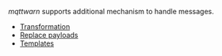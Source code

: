 _mqttwarn_ supports additional mechanism to handle messages.

* [Transformation](https://github.com/jpmens/mqttwarn/wiki/Transformation)
* [Replace payloads](https://github.com/jpmens/mqttwarn/wiki/Replacement)
* [Templates](https://github.com/jpmens/mqttwarn/wiki/Templates)